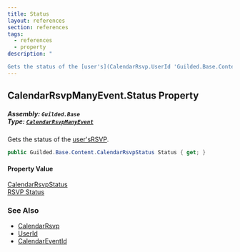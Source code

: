 ```yaml
---
title: Status
layout: references
section: references
tags:
  - references
  - property
description: "

Gets the status of the [user's](CalendarRsvp.UserId 'Guilded.Base.Content.CalendarRsvp.UserId')[RSVP](CalendarRsvp 'Guilded.Base.Content.CalendarRsvp')."
---
```


## CalendarRsvpManyEvent.Status Property
##### **Assembly:** `Guilded.Base`<br/>**Type:** [`CalendarRsvpManyEvent`](CalendarRsvpManyEvent 'Guilded.Base.Events.CalendarRsvpManyEvent')

Gets the status of the [user's](CalendarRsvp.UserId 'Guilded.Base.Content.CalendarRsvp.UserId')[RSVP](CalendarRsvp 'Guilded.Base.Content.CalendarRsvp').

```csharp
public Guilded.Base.Content.CalendarRsvpStatus Status { get; }
```

#### Property Value
[CalendarRsvpStatus](CalendarRsvpStatus 'Guilded.Base.Content.CalendarRsvpStatus')  
[RSVP Status](CalendarRsvpStatus 'Guilded.Base.Content.CalendarRsvpStatus')

### See Also
- [CalendarRsvp](CalendarRsvp 'Guilded.Base.Content.CalendarRsvp')
- [UserId](CalendarRsvp.UserId 'Guilded.Base.Content.CalendarRsvp.UserId')
- [CalendarEventId](CalendarRsvp.CalendarEventId 'Guilded.Base.Content.CalendarRsvp.CalendarEventId')